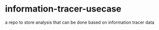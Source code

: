 # information-tracer-usecase
a repo to store analysis that can be done based on information tracer data
